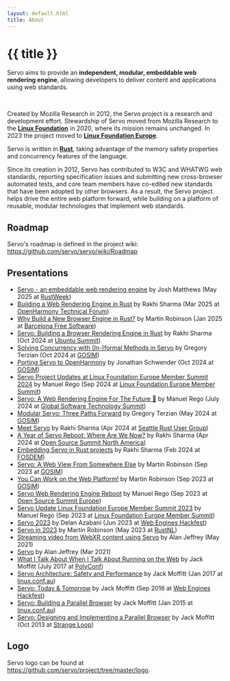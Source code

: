 ```yaml
---
layout: default.html
title: About
---
```


<div class="inner-container subpage-content">

<h1>{{ title }}</h1>
  <p class="subtitle">
    Servo aims to provide an <strong>independent, modular, embeddable web rendering engine</strong>, allowing developers to deliver content and applications using web standards.
  </p>
<br>

Created by Mozilla Research in 2012, the Servo project is a research and development effort. Stewardship of Servo moved from Mozilla Research to the [**Linux Foundation**](https://www.linuxfoundation.org/) in 2020, where its mission remains unchanged. In 2023 the project moved to [**Linux Foundation Europe**](https://linuxfoundation.eu/).

Servo is written in [**Rust**](https://www.rust-lang.org/), taking advantage of the memory safety properties and concurrency features of the language.

Since its creation in 2012, Servo has contributed to W3C and WHATWG web standards, reporting specification issues and submitting new cross-browser automated tests, and core team members have co-edited new standards that have been adopted by other browsers. As a result, the Servo project helps drive the entire web platform forward, while building on a platform of reusable, modular technologies that implement web standards.

## Roadmap

Servo's roadmap is defined in the project wiki: <https://github.com/servo/servo/wiki/Roadmap>

## Presentations

* [Servo - an embeddable web rendering engine](https://www.youtube.com/live/84bX1nPDBr4?si=Y7VXJeHtDP3tjie5&t=33761) by Josh Matthews (May 2025 at [RustWeek](https://rustweek.org/))
* [Building a Web Rendering Engine in Rust](https://servo.org/slides/2025-03-31-open-harmony) by Rakhi Sharma (Mar 2025 at [OpenHarmony Technical Forum](https://www.meetup.com/openharmony-community/events/306394389/))
* [Why Build a New Browser Engine in Rust?](https://www.youtube.com/watch?v=s0MIHKv45C0) by Martin Robinson (Jan 2025 at [Barcelona Free Software](https://meetu.ps/e/NKqfz/mXgxF/i))
* [Servo: Building a Browser Rendering Engine in Rust](https://www.youtube.com/watch?v=fp5n7CSvALA) by Rakhi Sharma (Oct 2024 at [Ubuntu Summit](https://ubuntu.com/summit))
* [Solving Concurrency with (In-)formal Methods in Servo](https://www.youtube.com/watch?v=1c9sHaEXQak) by Gregory Terzian (Oct 2024 at [GOSIM](https://gosim.org/))
* [Porting Servo to OpenHarmony](https://www.youtube.com/watch?v=gpz088cxDcI) by Jonathan Schwender (Oct 2024 at [GOSIM](https://gosim.org/))
* [Servo Project Updates at Linux Foundation Europe Member Summit 2024](https://www.youtube.com/watch?v=NHa4LPpWRh8&t=1351s) by Manuel Rego (Sep 2024 at [Linux Foundation Europe Member Summit](https://events.linuxfoundation.org/lf-europe-member-summit/))
* [Servo: A Web Rendering Engine For The Future 🔮](https://www.youtube.com/watch?v=SamA5Oz-G5w) by Manuel Rego (July 2024 at [Global Software Technology Summit](https://www.youtube.com/watch?v=SamA5Oz-G5w))
* [Modular Servo: Three Paths Forward](https://www.youtube.com/watch?v=EA_1jxzR85M) by Gregory Terzian (May 2024 at [GOSIM](https://gosim.org/))
* [Meet Servo](https://servo.org/slides/2024-04-16-seattle-rust-user-group/) by Rakhi Sharma (Apr 2024 at [Seattle Rust User Group](https://www.meetup.com/join-srug/events/299908469/))
* [A Year of Servo Reboot: Where Are We Now?](https://youtu.be/RdtlD_7JAs8) by Rakhi Sharma (Apr 2024 at [Open Source Summit North America](https://events.linuxfoundation.org/open-source-summit-north-america/))
* [Embedding Servo in Rust projects](https://fosdem.org/2024/schedule/event/fosdem-2024-2321-embedding-servo-in-rust-projects/) by Rakhi Sharma (Feb 2024 at [FOSDEM](https://fosdem.org/2025/))
* [Servo: A Web View From Somewhere Else](https://www.youtube.com/watch?v=lx70W83Bxtc) by Martin Robinson (Sep 2023 at [GOSIM](https://gosim.org/))
* [You Can Work on the Web Platform!](https://youtu.be/RugzThWcjn4) by Martin Robinson (Sep 2023 at [GOSIM](https://gosim.org/))
* [Servo Web Rendering Engine Reboot](https://youtu.be/9lkIX5ryZZ4) by Manuel Rego (Sep 2023 at [Open Source Summit Europe](https://events.linuxfoundation.org/open-source-summit-europe/))
* [Servo Update Linux Foundation Europe Member Summit 2023](https://youtu.be/J4qedc-0pjs?si=_LKCgZrrUTpM4mn7&t=2356) by Manuel Rego (Sep 2023 at [Linux Foundation Europe Member Summit](https://events.linuxfoundation.org/lf-europe-member-summit/))
* [Servo 2023](https://www.youtube.com/watch?v=pfk8s5OD99A) by Delan Azabani (Jun 2023 at [Web Engines Hackfest](https://webengineshackfest.org/))
* [Servo in 2023](https://www.youtube.com/watch?v=IdHvHoAO5oo) by Martin Robinson (May 2023 at [RustNL](https://rustnl.org/))
* [Streaming video from WebXR content using Servo](https://www.youtube.com/watch?v=rAWeW6Q5Cuw) by Alan Jeffrey (May 2021)
* [Servo](https://www.youtube.com/watch?v=epEQ-9VAY_4) by Alan Jeffrey (Mar 2021)
* [What I Talk About When I Talk About Running on the Web](https://www.youtube.com/watch?v=M6uUB-gawRs) by Jack Moffitt (July 2017 at [PolyConf](https://polyconf.com/))
* [Servo Architecture: Safety and Performance](https://www.youtube.com/watch?v=an5abNFba4Q) by Jack Moffitt (Jan 2017 at [linux.conf.au](https://linux.conf.au/))
* [Servo: Today & Tomorrow](https://www.youtube.com/watch?v=UGl9VVIOo3E) by Jack Moffitt (Sep 2016 at [Web Engines Hackfest](https://webengineshackfest.org/))
* [Servo: Building a Parallel Browser](https://www.youtube.com/watch?v=7q9vIMXSTzc) by Jack Moffitt (Jan 2015 at [linux.conf.au](https://linux.conf.au/))
* [Servo: Designing and Implementing a Parallel Browser](https://www.youtube.com/watch?v=67QP8t-89VM) by Jack Moffitt (Oct 2013 at [Strange Loop](https://www.thestrangeloop.com/))

## Logo

Servo logo can be found at <https://github.com/servo/project/tree/master/logo>.

</div>